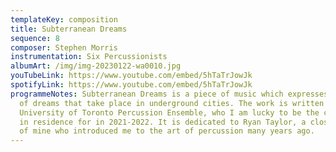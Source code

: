 ```yaml
---
templateKey: composition
title: Subterranean Dreams
sequence: 8
composer: Stephen Morris
instrumentation: Six Percussionists
albumArt: /img/img-20230122-wa0010.jpg
youTubeLink: https://www.youtube.com/embed/5hTaTrJowJk
spotifyLink: https://www.youtube.com/embed/5hTaTrJowJk
programmeNotes: Subterranean Dreams is a piece of music which expresses a series
  of dreams that take place in underground cities. The work is written for the
  University of Toronto Percussion Ensemble, who I am lucky to be the composer
  in residence for in 2021-2022. It is dedicated to Ryan Taylor, a close friend
  of mine who introduced me to the art of percussion many years ago.
---
```

